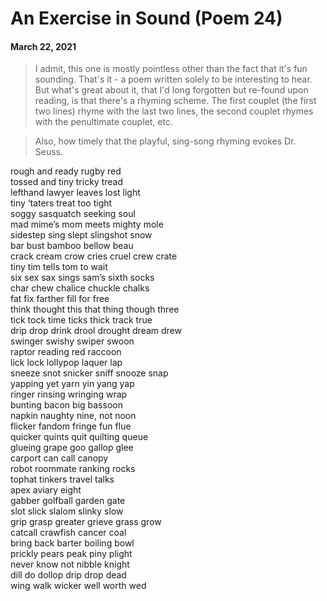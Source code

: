 # An Exercise in Sound (Poem 24) 
#### March 22, 2021   
  
> I admit, this one is mostly pointless other than the fact that it's fun sounding. That's it - a poem written solely to be interesting to hear. But what's great about it, that I'd long forgotten but re-found upon reading, is that there's a rhyming scheme. The first couplet (the first two lines) rhyme with the last two lines, the second couplet rhymes with the penultimate couplet, etc. 

> Also, how timely that the playful, sing-song rhyming evokes Dr. Seuss.  

rough and ready rugby red  
tossed and tiny tricky tread  
lefthand lawyer leaves lost light  
tiny ‘taters treat too tight  
soggy sasquatch seeking soul  
mad mime’s mom meets mighty mole  
sidestep sing slept slingshot snow  
bar bust bamboo bellow beau  
crack cream crow cries cruel crew crate  
tiny tim tells tom to wait  
six sex sax sings sam’s sixth socks  
char chew chalice chuckle chalks  
fat fix farther fill for free  
think thought this that thing though three  
tick tock time ticks thick track true  
drip drop drink drool drought dream drew  
swinger swishy swiper swoon   
raptor reading red raccoon   
lick lock lollypop laquer lap  
sneeze snot snicker sniff snooze snap  
yapping yet yarn yin yang yap  
ringer rinsing wringing wrap   
bunting bacon big bassoon  
napkin naughty nine, not noon    
flicker fandom fringe fun flue  
quicker quints quit quilting queue  
glueing grape goo gallop glee  
carport can call canopy   
robot roommate ranking rocks  
tophat tinkers travel talks  
apex aviary eight  
gabber golfball garden gate  
slot slick slalom slinky slow  
grip grasp greater grieve grass grow  
catcall crawfish cancer coal  
bring back barter boiling bowl  
prickly pears peak piny plight  
never know not nibble knight  
dill do dollop drip drop dead  
wing walk wicker well worth wed  
